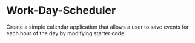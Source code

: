 # Work-Day-Scheduler
Create a simple calendar application that allows a user to save events for each hour of the day by modifying starter code.
